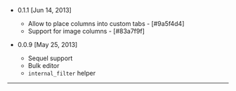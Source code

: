 
+ 0.1.1 [Jun 14, 2013]
  - Allow to place columns into custom tabs - [#9a5f4d4]
  - Support for image columns - [#83a7f9f]

+ 0.0.9 [May 25, 2013]
  - Sequel support
  - Bulk editor
  - `internal_filter` helper

<hr>
